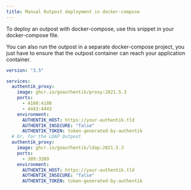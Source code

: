 ```yaml
---
title: Manual Outpost deployment in docker-compose
---
```


To deploy an outpost with docker-compose, use this snippet in your docker-compose file.

You can also run the outpost in a separate docker-compose project, you just have to ensure that the outpost container can reach your application container.

```yaml
version: "3.5"

services:
  authentik_proxy:
    image: ghcr.io/goauthentik/proxy:2021.5.3
    ports:
      - 4180:4180
      - 4443:4443
    environment:
      AUTHENTIK_HOST: https://your-authentik.tld
      AUTHENTIK_INSECURE: "false"
      AUTHENTIK_TOKEN: token-generated-by-authentik
  # Or, for the LDAP Outpost
  authentik_proxy:
    image: ghcr.io/goauthentik/ldap:2021.5.3
    ports:
      - 389:3389
    environment:
      AUTHENTIK_HOST: https://your-authentik.tld
      AUTHENTIK_INSECURE: "false"
      AUTHENTIK_TOKEN: token-generated-by-authentik
```
